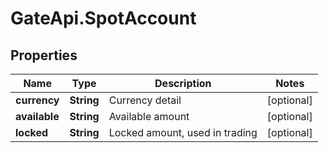 # GateApi.SpotAccount

## Properties
Name | Type | Description | Notes
------------ | ------------- | ------------- | -------------
**currency** | **String** | Currency detail | [optional] 
**available** | **String** | Available amount | [optional] 
**locked** | **String** | Locked amount, used in trading | [optional] 


